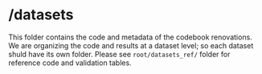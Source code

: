 # /datasets

This folder contains the code and metadata of the codebook renovations. We are organizing the code and results at a dataset level; so each dataset shuld have its own folder. Please see `root/datasets_ref/` folder for reference code and validation tables.